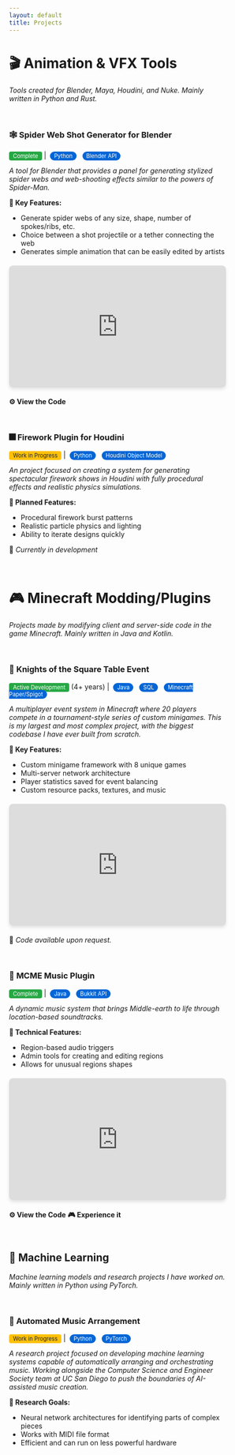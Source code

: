 ```yaml
---
layout: default
title: Projects
---
```


<style>
/* Dark mode styles */
@media (prefers-color-scheme: dark) {
  body {
    background-color: #0d1117 !important;
    color: #c9d1d9 !important;
  }
  
  h1, h2, h3, h4, h5, h6 {
    color: #f0f6fc !important;
  }
  
  a {
    color: #58a6ff !important;
  }
  
  a:hover {
    color: #79c0ff !important;
  }
  
  hr {
    border-color: #30363d !important;
  }
  
  blockquote {
    border-left-color: #30363d !important;
    color: #8b949e !important;
  }
  
  table {
    border-color: #30363d !important;
  }
  
  th, td {
    border-color: #30363d !important;
    background-color: #161b22 !important;
  }
  
  th {
    background-color: #21262d !important;
  }
}

/* Global link styling - no underlines */
a {
  text-decoration: none !important;
}

a:hover {
  text-decoration: none !important;
}

/* Global margin styling - 25% on each side */
body {
  max-width: 50%;
  margin: 0 auto;
  padding: 0 20px;
  box-sizing: border-box;
}

/* Project styling for both light and dark modes */
.project-card {
  border: 1px solid var(--border-color, #e1e4e8);
  border-radius: 8px;
  padding: 20px;
  margin: 20px 0;
  background: var(--card-bg, #f8f9fa);
}

.tech-stack {
  background: #0366d6;
  color: white;
  padding: 2px 8px;
  border-radius: 12px;
  font-size: 0.8em;
  margin: 0 4px;
}

.status-badge {
  background: #28a745;
  color: white;
  padding: 2px 8px;
  border-radius: 4px;
  font-size: 0.8em;
}

.wip-badge {
  background: #ffc107;
  color: #212529;
  padding: 2px 8px;
  border-radius: 4px;
  font-size: 0.8em;
}

/* Dark mode specific overrides */
@media (prefers-color-scheme: dark) {
  .project-card {
    --border-color: #30363d;
    --card-bg: #161b22;
    border-color: #30363d;
    background: #161b22;
  }
  
  .tech-stack {
    background: #1f6feb;
  }
  
  .status-badge {
    background: #238636;
  }
  
  .wip-badge {
    background: #d29922;
    color: #f0f6fc;
  }
}

/* Mobile responsiveness */
@media (max-width: 768px) {
  body {
    max-width: 90%;
    padding: 0 10px;
  }
}
</style>


# 🎬 **Animation & VFX Tools**
*Tools created for Blender, Maya, Houdini, and Nuke. Mainly written in Python and Rust.*

<br>

### 🕸️ **Spider Web Shot Generator for Blender**
<span class="status-badge">Complete</span> | <span class="tech-stack">Python</span> <span class="tech-stack">Blender API</span>

*A tool for Blender that provides a panel for generating stylized spider webs and web-shooting effects similar to the powers of Spider-Man.*

**🔧 Key Features:**
- Generate spider webs of any size, shape, number of spokes/ribs, etc.
- Choice between a shot projectile or a tether connecting the web
- Generates simple animation that can be easily edited by artists

<div style="position: relative; padding-bottom: 56.25%; height: 0; overflow: hidden; margin: 20px 0; border-radius: 8px; overflow: hidden; box-shadow: 0 4px 6px rgba(0,0,0,0.1);">
  <iframe src="https://www.youtube.com/embed/EzVpIOhXq8c"
  style="position: absolute; top: 0; left: 0; width: 100%; height: 100%;" 
  frameborder="0" allowfullscreen></iframe>
</div>

**[⚙️ View the Code](https://github.com/BrendanBarber/Blender-Spider-Web-Shooter)**

<br>

### 🎆 **Firework Plugin for Houdini**
<span class="wip-badge">Work in Progress</span> | <span class="tech-stack">Python</span> <span class="tech-stack">Houdini Object Model</span>

*An project focused on creating a system for generating spectacular firework shows in Houdini with fully procedural effects and realistic physics simulations.*

**🎯 Planned Features:**
- Procedural firework burst patterns
- Realistic particle physics and lighting
- Ability to iterate designs quickly

🚀 *Currently in development*

<br>

# 🎮 **Minecraft Modding/Plugins**
*Projects made by modifying client and server-side code in the game Minecraft. Mainly written in Java and Kotlin.*

<br>

### 🏰 **Knights of the Square Table Event**
<span class="status-badge">Active Development</span> (4+ years) | <span class="tech-stack">Java</span> <span class="tech-stack">SQL</span> <span class="tech-stack">Minecraft Paper/Spigot</span>

*A multiplayer event system in Minecraft where 20 players compete in a tournament-style series of custom minigames. This is my largest and most complex project, with the biggest codebase I have ever built from scratch.*

**🔧 Key Features:**
- Custom minigame framework with 8 unique games
- Multi-server network architecture
- Player statistics saved for event balancing
- Custom resource packs, textures, and music

<div style="position: relative; padding-bottom: 56.25%; height: 0; overflow: hidden; margin: 20px 0; border-radius: 8px; overflow: hidden; box-shadow: 0 4px 6px rgba(0,0,0,0.1);">
  <iframe src="https://www.youtube.com/embed/QJSEMpDIwVQ" 
  style="position: absolute; top: 0; left: 0; width: 100%; height: 100%;" 
  frameborder="0" allowfullscreen></iframe>
</div>

💼 *Code available upon request.*

<br>

### 🎵 **MCME Music Plugin**
<span class="status-badge">Complete</span> | <span class="tech-stack">Java</span> <span class="tech-stack">Bukkit API</span>

*A dynamic music system that brings Middle-earth to life through location-based soundtracks.*

**🔧 Technical Features:**
- Region-based audio triggers
- Admin tools for creating and editing regions
- Allows for unusual regions shapes

<div style="position: relative; padding-bottom: 56.25%; height: 0; overflow: hidden; margin: 20px 0; border-radius: 8px; overflow: hidden; box-shadow: 0 4px 6px rgba(0,0,0,0.1);">
  <iframe src="https://www.youtube.com/embed/mExS-7PdtJM"
  style="position: absolute; top: 0; left: 0; width: 100%; height: 100%;" 
  frameborder="0" allowfullscreen></iframe>
</div>

**[⚙️ View the Code](https://github.com/GilanRanger/MCME-Music)**
**[🎮 Experience it](https://www.mcmiddleearth.com/)**

<br>

## 🤖 **Machine Learning**
*Machine learning models and research projects I have worked on. Mainly written in Python using PyTorch.*

<br>

### 🎼 Automated Music Arrangement
<span class="wip-badge">Work in Progress</span> | <span class="tech-stack">Python</span> <span class="tech-stack">PyTorch</span>

*A research project focused on developing machine learning systems capable of automatically arranging and orchestrating music. Working alongside the Computer Science and Engineer Society team at UC San Diego to push the boundaries of AI-assisted music creation.*

**🔬 Research Goals:**
- Neural network architectures for identifying parts of complex pieces
- Works with MIDI file format
- Efficient and can run on less powerful hardware